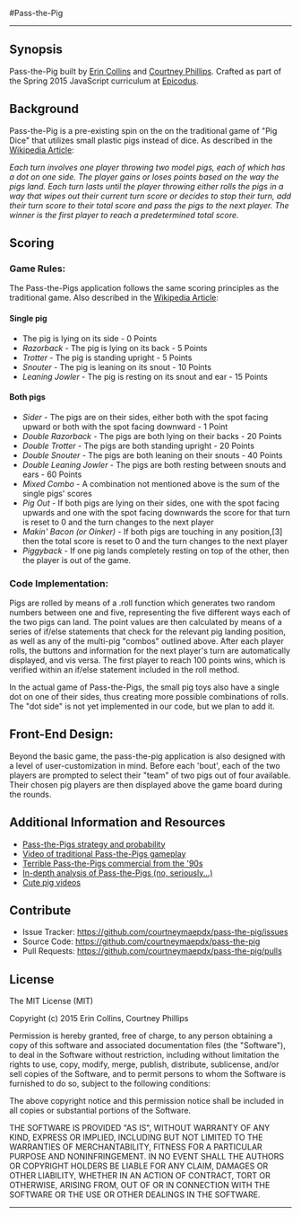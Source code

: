 #Pass-the-Pig

---

## Synopsis

Pass-the-Pig built by [Erin Collins](https://github.com/theeerincollins) and [Courtney Phillips](https://github.com/courtneymaepdx). Crafted as part of the Spring 2015 JavaScript curriculum at [Epicodus](https://www.epicodus.com/).

## Background

Pass-the-Pig is a pre-existing spin on the on the traditional game of "Pig Dice" that utilizes small plastic pigs instead of dice. As described in the [Wikipedia Article](http://en.wikipedia.org/wiki/Pass_the_Pigs): 

*Each turn involves one player throwing two model pigs, each of which has a dot on one side. The player gains or loses points based on the way the pigs land. Each turn lasts until the player throwing either rolls the pigs in a way that wipes out their current turn score or decides to stop their turn, add their turn score to their total score and pass the pigs to the next player. The winner is the first player to reach a predetermined total score.*

## Scoring

### Game Rules:

The Pass-the-Pigs application follows the same scoring principles as the traditional game. Also described in the [Wikipedia Article](http://en.wikipedia.org/wiki/Pass_the_Pigs): 

#### Single pig
  -   The pig is lying on its side - 0 Points
  -   _Razorback_ - The pig is lying on its back - 5 Points
  -   _Trotter_ - The pig is standing upright - 5 Points
  -   _Snouter_ - The pig is leaning on its snout - 10 Points
  -   _Leaning Jowler_ - The pig is resting on its snout and ear - 15 Points
  
#### Both pigs
  -   _Sider_ - The pigs are on their sides, either both with the spot facing upward or both with the spot facing downward - 1 Point
  -   _Double Razorback_ - The pigs are both lying on their backs - 20 Points
  -   _Double Trotter_ - The pigs are both standing upright - 20 Points
  -   _Double Snouter_ - The pigs are both leaning on their snouts - 40 Points
  -   _Double Leaning Jowler_ - The pigs are both resting between snouts and ears - 60 Points
  -   _Mixed Combo_ - A combination not mentioned above is the sum of the single pigs' scores
  -   _Pig Out_ - If both pigs are lying on their sides, one with the spot facing upwards and one with the spot facing downwards the score for that turn is reset to 0 and the turn changes to the next player
  -   _Makin' Bacon (or Oinker)_ - If both pigs are touching in any position,[3] then the total score is reset to 0 and the turn changes to the next player
  -   _Piggyback_ - If one pig lands completely resting on top of the other, then the player is out of the game.
  
### Code Implementation:
  
Pigs are rolled by means of a .roll function which generates two random numbers between one and five, representing the five different ways each of the two pigs can land. The point values are then calculated by means of a series    of if/else statements that check for the relevant pig landing position, as well as any of the multi-pig "combos"    outlined above. After each player rolls, the buttons and information for the next player's turn are automatically displayed, and vis versa. The first player to reach 100 points wins, which is verified within an if/else statement included in the roll method.

In the actual game of Pass-the-Pigs, the small pig toys also have a single dot on one of their sides, thus creating more possible combinations of rolls. The "dot side" is not yet implemented in our code, but we plan to add it. 

## Front-End Design:

Beyond the basic game, the pass-the-pig application is also designed with a level of user-customization in mind. Before each 'bout', each of the two players are prompted to select their "team" of two pigs out of four available. Their chosen pig players are then displayed above the game board during the rounds.

## Additional Information and Resources

  - [Pass-the-Pigs strategy and probability](http://www.derepas.com/petco/)
  - [Video of traditional Pass-the-Pigs gameplay](https://www.youtube.com/watch?v=eFWvxGbdjI8)
  - [Terrible Pass-the-Pigs commercial from the '90s](https://www.youtube.com/watch?v=blP4Dv01ZKM)
  - [In-depth analysis of Pass-the-Pigs (no, seriously...)](http://pubsonline.informs.org/doi/pdf/10.1287/ited.1120.0088)
  - [Cute pig videos](https://www.youtube.com/watch?v=U_4XWcDSR8w)

## Contribute

  - Issue Tracker: https://github.com/courtneymaepdx/pass-the-pig/issues
  - Source Code: https://github.com/courtneymaepdx/pass-the-pig
  - Pull Requests: https://github.com/courtneymaepdx/pass-the-pig/pulls
  
## License

The MIT License (MIT)

Copyright (c) 2015 Erin Collins, Courtney Phillips

Permission is hereby granted, free of charge, to any person obtaining a copy
of this software and associated documentation files (the "Software"), to deal
in the Software without restriction, including without limitation the rights
to use, copy, modify, merge, publish, distribute, sublicense, and/or sell
copies of the Software, and to permit persons to whom the Software is
furnished to do so, subject to the following conditions:

The above copyright notice and this permission notice shall be included in
all copies or substantial portions of the Software.

THE SOFTWARE IS PROVIDED "AS IS", WITHOUT WARRANTY OF ANY KIND, EXPRESS OR
IMPLIED, INCLUDING BUT NOT LIMITED TO THE WARRANTIES OF MERCHANTABILITY,
FITNESS FOR A PARTICULAR PURPOSE AND NONINFRINGEMENT. IN NO EVENT SHALL THE
AUTHORS OR COPYRIGHT HOLDERS BE LIABLE FOR ANY CLAIM, DAMAGES OR OTHER
LIABILITY, WHETHER IN AN ACTION OF CONTRACT, TORT OR OTHERWISE, ARISING FROM,
OUT OF OR IN CONNECTION WITH THE SOFTWARE OR THE USE OR OTHER DEALINGS IN
THE SOFTWARE.

---

